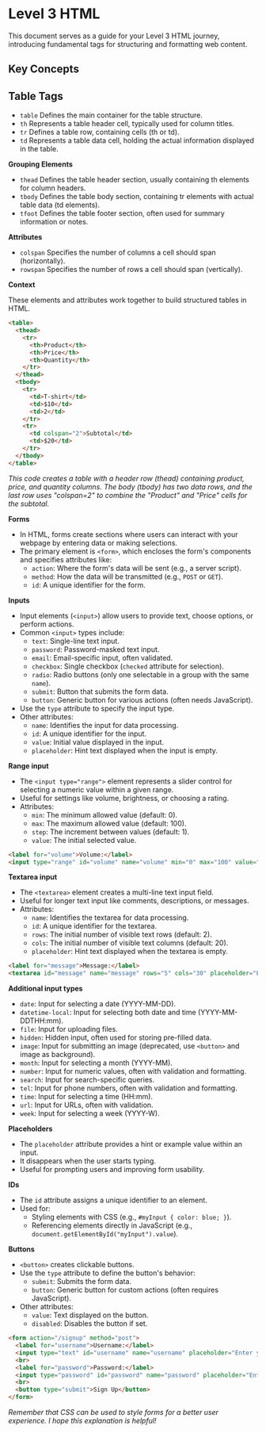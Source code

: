 
# Level 3 HTML

This document serves as a guide for your Level 3 HTML journey, introducing fundamental tags for structuring and formatting web content.

## Key Concepts

## Table Tags

- `table` Defines the main container for the table structure.
- `th` Represents a table header cell, typically used for column titles.
- `tr` Defines a table row, containing cells (th or td).
- `td` Represents a table data cell, holding the actual information displayed in the table.

**Grouping Elements**

- `thead` Defines the table header section, usually containing th elements for column headers.
- `tbody` Defines the table body section, containing tr elements with actual table data (td elements).
- `tfoot` Defines the table footer section, often used for summary information or notes.

**Attributes**

- `colspan` Specifies the number of columns a cell should span (horizontally).
- `rowspan` Specifies the number of rows a cell should span (vertically).

**Context**

These elements and attributes work together to build structured tables in HTML. 

```html
<table>
  <thead>
    <tr>
      <th>Product</th>
      <th>Price</th>
      <th>Quantity</th>
    </tr>
  </thead>
  <tbody>
    <tr>
      <td>T-shirt</td>
      <td>$10</td>
      <td>2</td>
    </tr>
    <tr>
      <td colspan="2">Subtotal</td>
      <td>$20</td>
    </tr>
  </tbody>
</table>
```

*This code creates a table with a header row (thead) containing product, price, and quantity columns. The body (tbody) has two data rows, and the last row uses "colspan=2" to combine the "Product" and "Price" cells for the subtotal.*

**Forms**

- In HTML, forms create sections where users can interact with your webpage by entering data or making selections.
- The primary element is `<form>`, which encloses the form's components and specifies attributes like:
    - `action`: Where the form's data will be sent (e.g., a server script).
    - `method`: How the data will be transmitted (e.g., `POST` or `GET`).
    - `id`: A unique identifier for the form.

**Inputs**

- Input elements (`<input>`) allow users to provide text, choose options, or perform actions.
- Common `<input>` types include:
    - `text`: Single-line text input.
    - `password`: Password-masked text input.
    - `email`: Email-specific input, often validated.
    - `checkbox`: Single checkbox (`checked` attribute for selection).
    - `radio`: Radio buttons (only one selectable in a group with the same `name`).
    - `submit`: Button that submits the form data.
    - `button`: Generic button for various actions (often needs JavaScript).
- Use the `type` attribute to specify the input type.
- Other attributes:
    - `name`: Identifies the input for data processing.
    - `id`: A unique identifier for the input.
    - `value`: Initial value displayed in the input.
    - `placeholder`: Hint text displayed when the input is empty.

**Range input**

- The `<input type="range">` element represents a slider control for selecting a numeric value within a given range.
- Useful for settings like volume, brightness, or choosing a rating.
- Attributes:
    - `min`: The minimum allowed value (default: 0).
    - `max`: The maximum allowed value (default: 100).
    - `step`: The increment between values (default: 1).
    - `value`: The initial selected value.


```html
<label for="volume">Volume:</label>
<input type="range" id="volume" name="volume" min="0" max="100" value="50">
```

**Textarea input**

- The `<textarea>` element creates a multi-line text input field.
- Useful for longer text input like comments, descriptions, or messages.
- Attributes:
    - `name`: Identifies the textarea for data processing.
    - `id`: A unique identifier for the textarea.
    - `rows`: The initial number of visible text rows (default: 2).
    - `cols`: The initial number of visible text columns (default: 20).
    - `placeholder`: Hint text displayed when the textarea is empty.


```html
<label for="message">Message:</label>
<textarea id="message" name="message" rows="5" cols="30" placeholder="Enter your message here"></textarea>
```

**Additional input types**

- `date`: Input for selecting a date (YYYY-MM-DD).
- `datetime-local`: Input for selecting both date and time (YYYY-MM-DDTHH:mm).
- `file`: Input for uploading files.
- `hidden`: Hidden input, often used for storing pre-filled data.
- `image`: Input for submitting an image (deprecated, use `<button>` and image as background).
- `month`: Input for selecting a month (YYYY-MM).
- `number`: Input for numeric values, often with validation and formatting.
- `search`: Input for search-specific queries.
- `tel`: Input for phone numbers, often with validation and formatting.
- `time`: Input for selecting a time (HH:mm).
- `url`: Input for URLs, often with validation.
- `week`: Input for selecting a week (YYYY-W).

**Placeholders**

- The `placeholder` attribute provides a hint or example value within an input.
- It disappears when the user starts typing.
- Useful for prompting users and improving form usability.

**IDs**

- The `id` attribute assigns a unique identifier to an element.
- Used for:
    - Styling elements with CSS (e.g., `#myInput { color: blue; }`).
    - Referencing elements directly in JavaScript (e.g., `document.getElementById("myInput").value`).

**Buttons**

- `<button>` creates clickable buttons.
- Use the `type` attribute to define the button's behavior:
    - `submit`: Submits the form data.
    - `button`: Generic button for custom actions (often requires JavaScript).
- Other attributes:
    - `value`: Text displayed on the button.
    - `disabled`: Disables the button if set.


```html
<form action="/signup" method="post">
  <label for="username">Username:</label>
  <input type="text" id="username" name="username" placeholder="Enter your username">
  <br>
  <label for="password">Password:</label>
  <input type="password" id="password" name="password" placeholder="Enter your password">
  <br>
  <button type="submit">Sign Up</button>
</form>
```

*Remember that CSS can be used to style forms for a better user experience. I hope this explanation is helpful!*

